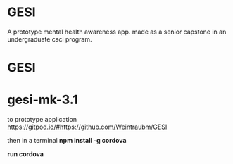 # GESI
A prototype mental health awareness app.
made as a senior capstone in an undergraduate csci program.
# GESI

# gesi-mk-3.1

to prototype application
https://gitpod.io/#https://github.com/Weintraubm/GESI

then in a terminal 
 **npm install -g cordova**

**run cordova**
